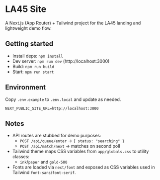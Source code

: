 LA45 Site
====================================

A Next.js (App Router) + Tailwind project for the LA45 landing and lightweight demo flow.

Getting started
------------------------------------
- Install deps: `npm install`
- Dev server: `npm run dev` (http://localhost:3000)
- Build: `npm run build`
- Start: `npm run start`

Environment
------------------------------------
Copy `.env.example` to `.env.local` and update as needed.

```
NEXT_PUBLIC_SITE_URL=http://localhost:3000
```

Notes
------------------------------------
- API routes are stubbed for demo purposes:
  - `POST /api/queue/enter` → `{ status: "searching" }`
  - `POST /api/match/next` → matches on second poll
- Tailwind theme maps CSS variables from `app/globals.css` to utility classes:
  - `ink`/`paper` and `gold-500`
- Fonts are loaded via `next/font` and exposed as CSS variables used in Tailwind `font-sans`/`font-serif`.

